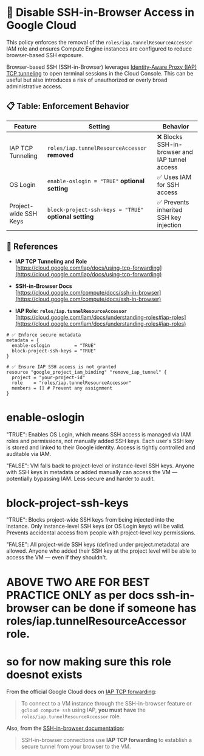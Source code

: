 # 🚫 Disable SSH-in-Browser Access in Google Cloud

This policy enforces the removal of the `roles/iap.tunnelResourceAccessor` IAM role and ensures Compute Engine instances are configured to reduce browser-based SSH exposure.

Browser-based SSH (SSH-in-Browser) leverages [Identity-Aware Proxy (IAP) TCP tunneling](https://cloud.google.com/iap/docs/using-tcp-forwarding) to open terminal sessions in the Cloud Console. This can be useful but also introduces a risk of unauthorized or overly broad administrative access.

## 📋 Table: Enforcement Behavior

| Feature                        | Setting                                       | Behavior                                     |
|-------------------------------|-----------------------------------------------|----------------------------------------------|
| IAP TCP Tunneling             | `roles/iap.tunnelResourceAccessor` **removed** | ❌ Blocks SSH-in-browser and IAP tunnel access |
| OS Login                      | `enable-oslogin = "TRUE"`      **optional setting**              | ✅ Uses IAM for SSH access                    |
| Project-wide SSH Keys         | `block-project-ssh-keys = "TRUE"`     **optional setting**        | ✅ Prevents inherited SSH key injection       |

## 📘 References

- **IAP TCP Tunneling and Role**  
  [https://cloud.google.com/iap/docs/using-tcp-forwarding](https://cloud.google.com/iap/docs/using-tcp-forwarding)

- **SSH-in-Browser Docs**  
  [https://cloud.google.com/compute/docs/ssh-in-browser](https://cloud.google.com/compute/docs/ssh-in-browser)

- **IAP Role: `roles/iap.tunnelResourceAccessor`**  
  [https://cloud.google.com/iam/docs/understanding-roles#iap-roles](https://cloud.google.com/iam/docs/understanding-roles#iap-roles)

```hcl
# ✅ Enforce secure metadata
metadata = {
  enable-oslogin         = "TRUE"
  block-project-ssh-keys = "TRUE"
}

# ✅ Ensure IAP SSH access is not granted
resource "google_project_iam_binding" "remove_iap_tunnel" {
  project = "your-project-id"
  role    = "roles/iap.tunnelResourceAccessor"
  members = [] # Prevent any assignment
}

```

# enable-oslogin
 "TRUE":
Enables OS Login, which means SSH access is managed via IAM roles and permissions, not manually added SSH keys.
Each user's SSH key is stored and linked to their Google identity.
Access is tightly controlled and auditable via IAM.

 "FALSE":
VM falls back to project-level or instance-level SSH keys.
Anyone with SSH keys in metadata or added manually can access the VM — potentially bypassing IAM.
Less secure and harder to audit.

# block-project-ssh-keys
 "TRUE":
Blocks project-wide SSH keys from being injected into the instance.
Only instance-level SSH keys (or OS Login keys) will be valid.
Prevents accidental access from people with project-level key permissions.

 "FALSE":
All project-wide SSH keys (defined under project.metadata) are allowed.
Anyone who added their SSH key at the project level will be able to access the VM — even if they shouldn't.


# ABOVE TWO ARE FOR BEST PRACTICE ONLY as per docs ssh-in-browser can be done if someone has roles/iap.tunnelResourceAccessor role.
# so for now making sure this role doesnot exists 

From the official Google Cloud docs on [IAP TCP forwarding](https://cloud.google.com/iap/docs/using-tcp-forwarding):

> To connect to a VM instance through the SSH-in-browser feature or `gcloud compute ssh` using IAP, **you must have** the `roles/iap.tunnelResourceAccessor` role.

Also, from the [SSH-in-browser documentation](https://cloud.google.com/compute/docs/ssh-in-browser):

> SSH-in-browser connections use **IAP TCP forwarding** to establish a secure tunnel from your browser to the VM.


